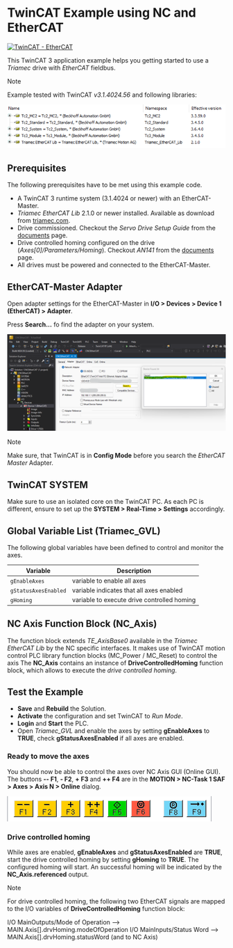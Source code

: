 # TwinCAT Example using NC and EtherCAT
[![TwinCAT - EtherCAT](https://img.shields.io/static/v1?label=TwinCAT&message=EtherCAT&color=b51839)](https://www.triamec.com/de/beckhoff-tam-integration-ethercat.html)

This TwinCAT 3 application example helps you getting started to use a *Triamec* drive with *EtherCAT* fieldbus.

> [!NOTE]
> Example tested with TwinCAT *v3.1.4024.56* and following libraries:

![Library](./doc/Library.png)

## Prerequisites

The following prerequisites have to be met using this example code.

- A TwinCAT 3 runtime system (3.1.4024 or newer) with an EtherCAT-Master.
- *Triamec EtherCAT Lib* 2.1.0 or newer installed. Available as download from [triamec.com](https://www.triamec.com/en/ethercat.html).
- Drive commissioned. Checkout the *Servo Drive Setup Guide* from the [documents](https://www.triamec.com/en/documents.html) page.
- Drive controlled homing configured on the drive (*Axes[0]/Parameters/Homing*). Checkout *AN141* from the [documents](https://www.triamec.com/en/documents.html) page.
- All drives must be powered and connected to the EtherCAT-Master.

## EtherCAT-Master Adapter
Open adapter settings for the EtherCAT-Master in **I/O > Devices > Device 1 (EtherCAT) > Adapter**.

Press **Search...** fo find the adapter on your system.

![EtherCAT Master Adapter](./doc/EtherCATMaster.png)

> [!NOTE]
> Make sure, that TwinCAT is in **Config Mode** before you search the *EtherCAT Master* Adapter.

## TwinCAT SYSTEM

Make sure to use an isolated core on the TwinCAT PC. As each PC is different, ensure to set up the **SYSTEM > Real-Time > Settings** accordingly. 

## Global Variable List (Triamec_GVL)

The following global variables have been defined to control and monitor the axes.

| Variable              | Description                                 |
| --------------------- | ------------------------------------------- |
| `gEnableAxes`         | variable to enable all axes                 |
| `gStatusAxesEnabled`  | variable indicates that all axes enabled    |
| `gHoming`             | variable to execute drive controlled homing |

## NC Axis Function Block (NC_Axis)

The function block extends *TE_AxisBase0* available in the *Triamec EtherCAT Lib* by the NC specific interfaces. It makes use of TwinCAT motion control PLC library function blocks (MC_Power / MC_Reset) to control the axis
The **NC_Axis** contains an instance of **DriveControlledHoming** function block, which allows to execute the *drive controlled homing*.

## Test the Example

- **Save** and **Rebuild** the Solution.
- **Activate** the configuration and set TwinCAT to *Run Mode*.
- **Login** and **Start** the PLC.
- Open *Triamec_GVL* and enable the axes by setting **gEnableAxes** to **TRUE**, check **gStatusAxesEnabled** if all axes are enabled.

### Ready to move the axes

You should now be able to control the axes over NC Axis GUI (Online GUI).
The buttons **-- F1**, **- F2**, **+ F3** and **++ F4** are in the **MOTION > NC-Task 1 SAF > Axes > Axis N > Online** dialog.

![Online Dialog](./doc/OnlineDialog.png)

### Drive controlled homing
While axes are enabled, **gEnableAxes** and **gStatusAxesEnabled** are **TRUE**, start the drive controlled homing by setting **gHoming** to **TRUE**. The configured homing will start. An successful homing will be indicated by the **NC_Axis.referenced** output.

> [!NOTE]
> For drive controlled homing, the following two EtherCAT signals are mapped
> to the I/O variables of **DriveControlledHoming** function block:
> 
> I/O MainOutputs/Mode of Operation --> MAIN.Axis[].drvHoming.modeOfOperation
> I/O MainInputs/Status Word --> MAIN.Axis[].drvHoming.statusWord (and to NC Axis)

